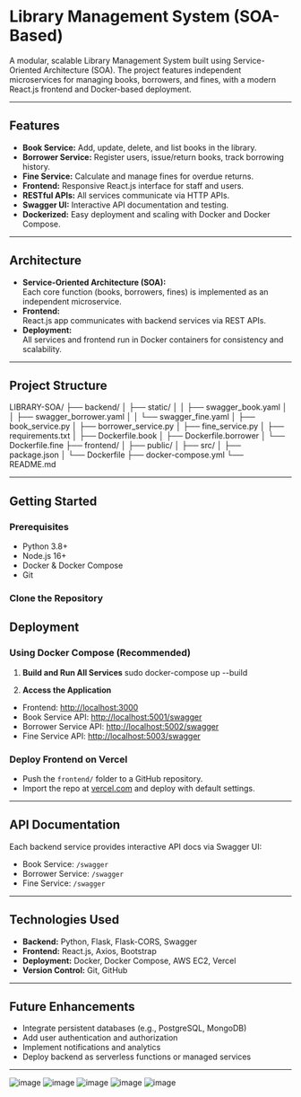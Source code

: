 # Library Management System (SOA-Based)

A modular, scalable Library Management System built using Service-Oriented Architecture (SOA). The project features independent microservices for managing books, borrowers, and fines, with a modern React.js frontend and Docker-based deployment.

---

## Features

- **Book Service:** Add, update, delete, and list books in the library.
- **Borrower Service:** Register users, issue/return books, track borrowing history.
- **Fine Service:** Calculate and manage fines for overdue returns.
- **Frontend:** Responsive React.js interface for staff and users.
- **RESTful APIs:** All services communicate via HTTP APIs.
- **Swagger UI:** Interactive API documentation and testing.
- **Dockerized:** Easy deployment and scaling with Docker and Docker Compose.

---

## Architecture

- **Service-Oriented Architecture (SOA):**  
  Each core function (books, borrowers, fines) is implemented as an independent microservice.
- **Frontend:**  
  React.js app communicates with backend services via REST APIs.
- **Deployment:**  
  All services and frontend run in Docker containers for consistency and scalability.

  
---

## Project Structure

LIBRARY-SOA/
├── backend/
│ ├── static/
│ │ ├── swagger_book.yaml
│ │ ├── swagger_borrower.yaml
│ │ └── swagger_fine.yaml
│ ├── book_service.py
│ ├── borrower_service.py
│ ├── fine_service.py
│ ├── requirements.txt
│ ├── Dockerfile.book
│ ├── Dockerfile.borrower
│ └── Dockerfile.fine
├── frontend/
│ ├── public/
│ ├── src/
│ ├── package.json
│ └── Dockerfile
├── docker-compose.yml
└── README.md


---

## Getting Started

### Prerequisites

- Python 3.8+
- Node.js 16+
- Docker & Docker Compose
- Git

### Clone the Repository

## Deployment

### Using Docker Compose (Recommended)

1. **Build and Run All Services**
sudo docker-compose up --build


2. **Access the Application**

- Frontend: [http://localhost:3000](http://localhost:3000)
- Book Service API: [http://localhost:5001/swagger](http://localhost:5001/swagger)
- Borrower Service API: [http://localhost:5002/swagger](http://localhost:5002/swagger)
- Fine Service API: [http://localhost:5003/swagger](http://localhost:5003/swagger)

### Deploy Frontend on Vercel

- Push the `frontend/` folder to a GitHub repository.
- Import the repo at [vercel.com](https://vercel.com/) and deploy with default settings.

---

## API Documentation

Each backend service provides interactive API docs via Swagger UI:
- Book Service: `/swagger`
- Borrower Service: `/swagger`
- Fine Service: `/swagger`

---

## Technologies Used

- **Backend:** Python, Flask, Flask-CORS, Swagger
- **Frontend:** React.js, Axios, Bootstrap
- **Deployment:** Docker, Docker Compose, AWS EC2, Vercel
- **Version Control:** Git, GitHub

---

## Future Enhancements

- Integrate persistent databases (e.g., PostgreSQL, MongoDB)
- Add user authentication and authorization
- Implement notifications and analytics
- Deploy backend as serverless functions or managed services

---
![image](https://github.com/user-attachments/assets/620a8851-ef0c-40b5-bcc8-88e3885b588c)
![image](https://github.com/user-attachments/assets/2ff058bf-6ffb-4c43-8e22-d593936ee829)
![image](https://github.com/user-attachments/assets/1b97cf18-05c0-4893-98b1-ad5a74103717)
![image](https://github.com/user-attachments/assets/cd323560-77d7-48ab-b8b5-ef87f01a95cd)
![image](https://github.com/user-attachments/assets/37d0c51e-1879-42e9-84df-b91b50912170)









